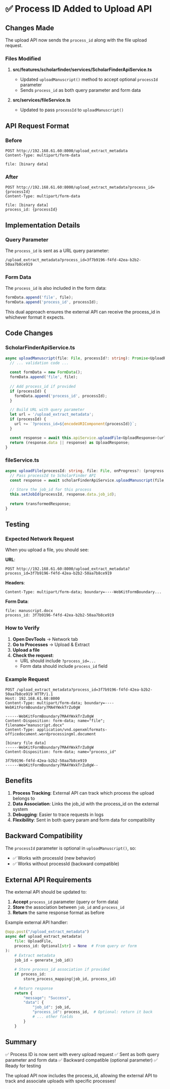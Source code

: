 # ✅ Process ID Added to Upload API

## Changes Made

The upload API now sends the `process_id` along with the file upload request.

### Files Modified

1. **src/features/scholarfinder/services/ScholarFinderApiService.ts**
   - Updated `uploadManuscript()` method to accept optional `processId` parameter
   - Sends `process_id` as both query parameter and form data

2. **src/services/fileService.ts**
   - Updated to pass `processId` to `uploadManuscript()`

## API Request Format

### Before
```
POST http://192.168.61.60:8000/upload_extract_metadata
Content-Type: multipart/form-data

file: [binary data]
```

### After
```
POST http://192.168.61.60:8000/upload_extract_metadata?process_id={processId}
Content-Type: multipart/form-data

file: [binary data]
process_id: {processId}
```

## Implementation Details

### Query Parameter
The `process_id` is sent as a URL query parameter:
```
/upload_extract_metadata?process_id=3f7b9196-f4fd-42ea-b2b2-50aa7b8ce919
```

### Form Data
The `process_id` is also included in the form data:
```typescript
formData.append('file', file);
formData.append('process_id', processId);
```

This dual approach ensures the external API can receive the process_id in whichever format it expects.

## Code Changes

### ScholarFinderApiService.ts

```typescript
async uploadManuscript(file: File, processId?: string): Promise<UploadResponse> {
  // ... validation code ...
  
  const formData = new FormData();
  formData.append('file', file);
  
  // Add process_id if provided
  if (processId) {
    formData.append('process_id', processId);
  }

  // Build URL with query parameter
  let url = '/upload_extract_metadata';
  if (processId) {
    url += `?process_id=${encodeURIComponent(processId)}`;
  }

  const response = await this.apiService.uploadFile<UploadResponse>(url, file);
  return (response.data || response) as UploadResponse;
}
```

### fileService.ts

```typescript
async uploadFile(processId: string, file: File, onProgress?: (progress: number) => void): Promise<UploadResponse> {
  // Pass processId to ScholarFinder API
  const response = await scholarFinderApiService.uploadManuscript(file, processId);
  
  // Store the job_id for this process
  this.setJobId(processId, response.data.job_id);
  
  return transformedResponse;
}
```

## Testing

### Expected Network Request

When you upload a file, you should see:

**URL**:
```
POST http://192.168.61.60:8000/upload_extract_metadata?process_id=3f7b9196-f4fd-42ea-b2b2-50aa7b8ce919
```

**Headers**:
```
Content-Type: multipart/form-data; boundary=----WebKitFormBoundary...
```

**Form Data**:
```
file: manuscript.docx
process_id: 3f7b9196-f4fd-42ea-b2b2-50aa7b8ce919
```

### How to Verify

1. **Open DevTools** → Network tab
2. **Go to Processes** → Upload & Extract
3. **Upload a file**
4. **Check the request**:
   - URL should include `?process_id=...`
   - Form data should include `process_id` field

### Example Request

```http
POST /upload_extract_metadata?process_id=3f7b9196-f4fd-42ea-b2b2-50aa7b8ce919 HTTP/1.1
Host: 192.168.61.60:8000
Content-Type: multipart/form-data; boundary=----WebKitFormBoundary7MA4YWxkTrZu0gW

------WebKitFormBoundary7MA4YWxkTrZu0gW
Content-Disposition: form-data; name="file"; filename="manuscript.docx"
Content-Type: application/vnd.openxmlformats-officedocument.wordprocessingml.document

[binary file data]
------WebKitFormBoundary7MA4YWxkTrZu0gW
Content-Disposition: form-data; name="process_id"

3f7b9196-f4fd-42ea-b2b2-50aa7b8ce919
------WebKitFormBoundary7MA4YWxkTrZu0gW--
```

## Benefits

1. **Process Tracking**: External API can track which process the upload belongs to
2. **Data Association**: Links the job_id with the process_id on the external system
3. **Debugging**: Easier to trace requests in logs
4. **Flexibility**: Sent in both query param and form data for compatibility

## Backward Compatibility

The `processId` parameter is optional in `uploadManuscript()`, so:
- ✅ Works with processId (new behavior)
- ✅ Works without processId (backward compatible)

## External API Requirements

The external API should be updated to:

1. **Accept** `process_id` parameter (query or form data)
2. **Store** the association between `job_id` and `process_id`
3. **Return** the same response format as before

Example external API handler:
```python
@app.post("/upload_extract_metadata")
async def upload_extract_metadata(
    file: UploadFile,
    process_id: Optional[str] = None  # From query or form
):
    # Extract metadata
    job_id = generate_job_id()
    
    # Store process_id association if provided
    if process_id:
        store_process_mapping(job_id, process_id)
    
    # Return response
    return {
        "message": "Success",
        "data": {
            "job_id": job_id,
            "process_id": process_id,  # Optional: return it back
            # ... other fields
        }
    }
```

## Summary

✅ Process ID is now sent with every upload request
✅ Sent as both query parameter and form data
✅ Backward compatible (optional parameter)
✅ Ready for testing

The upload API now includes the process_id, allowing the external API to track and associate uploads with specific processes!
